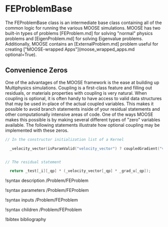 # FEProblemBase

The FEProblemBase class is an intermediate base class containing all of the common
logic for running the various MOOSE simulations. MOOSE has two built-in types of
problems [FEProblem.md] for solving "normal" physics problems and [EigenProblem.md]
for solving Eigenvalue problems. Additionally, MOOSE contains an [ExternalProblem.md]
problem useful for creating ["MOOSE-wrapped Apps"](moose_wrapped_apps.md optional=True).

## Convenience Zeros

One of the advantages of the MOOSE framework is the ease at building up Multiphysics
simulations. Coupling is a first-class feature and filling out residuals, or
materials properties with coupling is very natural. When coupling is optional, it
is often handy to have access to valid data structures that may be used in-place
of the actual coupled variables. This makes it possible to avoid branch statements
inside of your residual statements and other computationally intensive areas of
code. One of the ways MOOSE makes this possible is by making several different
types of "zero" variables available. The following statements illustrate how
optional coupling may be implemented with these zeros.

```cpp
// In the constructor initialization list of a Kernel

  _velocity_vector(isParamValid("velocity_vector") ? coupledGradient("velocity_vector") : _grad_zero)


// The residual statement

  return _test[_i][_qp] * (_velocity_vector[_qp] * _grad_u[_qp]);
```


!syntax description /Problem/FEProblem

!syntax parameters /Problem/FEProblem

!syntax inputs /Problem/FEProblem

!syntax children /Problem/FEProblem

!bibtex bibliography
